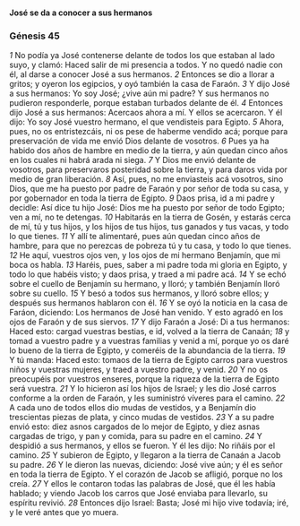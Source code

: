 #### José se da a conocer a sus hermanos

### Génesis 45

_1_ No podía ya José contenerse delante de todos los que estaban al lado suyo, y clamó: Haced salir de mi presencia a todos. Y no quedó nadie con él, al darse a conocer José a sus hermanos. 
_2_ Entonces se dio a llorar a gritos; y oyeron los egipcios, y oyó también la casa de Faraón. 
_3_ Y dijo José a sus hermanos: Yo soy José; ¿vive aún mi padre? Y sus hermanos no pudieron responderle, porque estaban turbados delante de él. 
_4_ Entonces dijo José a sus hermanos: Acercaos ahora a mí. Y ellos se acercaron. Y él dijo: Yo soy José vuestro hermano, el que vendisteis para Egipto. 
_5_ Ahora, pues, no os entristezcáis, ni os pese de haberme vendido acá; porque para preservación de vida me envió Dios delante de vosotros. 
_6_ Pues ya ha habido dos años de hambre en medio de la tierra, y aún quedan cinco años en los cuales ni habrá arada ni siega. 
_7_ Y Dios me envió delante de vosotros, para preservaros posteridad sobre la tierra, y para daros vida por medio de gran liberación. 
_8_ Así, pues, no me enviasteis acá vosotros, sino Dios, que me ha puesto por padre de Faraón y por señor de toda su casa, y por gobernador en toda la tierra de Egipto. 
_9_ Daos prisa, id a mi padre y decidle: Así dice tu hijo José: Dios me ha puesto por señor de todo Egipto; ven a mí, no te detengas. 
_10_ Habitarás en la tierra de Gosén, y estarás cerca de mí, tú y tus hijos, y los hijos de tus hijos, tus ganados y tus vacas, y todo lo que tienes. 
_11_ Y allí te alimentaré, pues aún quedan cinco años de hambre, para que no perezcas de pobreza tú y tu casa, y todo lo que tienes. 
_12_ He aquí, vuestros ojos ven, y los ojos de mi hermano Benjamín, que mi boca os habla. 
_13_ Haréis, pues, saber a mi padre toda mi gloria en Egipto, y todo lo que habéis visto; y daos prisa, y traed a mi padre acá. 
_14_ Y se echó sobre el cuello de Benjamín su hermano, y lloró; y también Benjamín lloró sobre su cuello. 
_15_ Y besó a todos sus hermanos, y lloró sobre ellos; y después sus hermanos hablaron con él. 
_16_ Y se oyó la noticia en la casa de Faráon, diciendo: Los hermanos de José han venido. Y esto agradó en los ojos de Faraón y de sus siervos. 
_17_ Y dijo Faraón a José: Di a tus hermanos: Haced esto: cargad vuestras bestias, e id, volved a la tierra de Canaán; 
_18_ y tomad a vuestro padre y a vuestras familias y venid a mí, porque yo os daré lo bueno de la tierra de Egipto, y comeréis de la abundancia de la tierra. 
_19_ Y tú manda: Haced esto: tomaos de la tierra de Egipto carros para vuestros niños y vuestras mujeres, y traed a vuestro padre, y venid. 
_20_ Y no os preocupéis por vuestros enseres, porque la riqueza de la tierra de Egipto será vuestra. 
_21_ Y lo hicieron así los hijos de Israel; y les dio José carros conforme a la orden de Faraón, y les suministró víveres para el camino. 
_22_ A cada uno de todos ellos dio mudas de vestidos, y a Benjamín dio trescientas piezas de plata, y cinco mudas de vestidos. 
_23_ Y a su padre envió esto: diez asnos cargados de lo mejor de Egipto, y diez asnas cargadas de trigo, y pan y comida, para su padre en el camino. 
_24_ Y despidió a sus hermanos, y ellos se fueron. Y él les dijo: No riñáis por el camino. 
_25_ Y subieron de Egipto, y llegaron a la tierra de Canaán a Jacob su padre. 
_26_ Y le dieron las nuevas, diciendo: José vive aún; y él es señor en toda la tierra de Egipto. Y el corazón de Jacob se afligió, porque no los creía. 
_27_ Y ellos le contaron todas las palabras de José, que él les había hablado; y viendo Jacob los carros que José enviaba para llevarlo, su espíritu revivió. 
_28_ Entonces dijo Israel: Basta; José mi hijo vive todavía; iré, y le veré antes que yo muera. 


